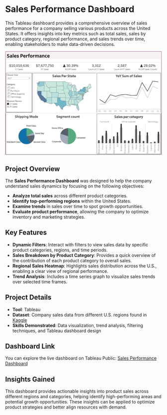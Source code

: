 # Sales Performance Dashboard

This Tableau dashboard provides a comprehensive overview of sales performance for a company selling various products across the United States. It offers insights into key metrics such as total sales, sales by product category, regional performance, and sales trends over time, enabling stakeholders to make data-driven decisions.

![Sales Performance Dashboard](Dashboard_2.png)

## Project Overview

The **Sales Performance Dashboard** was designed to help the company understand sales dynamics by focusing on the following objectives:

- **Analyze total sales** across different product categories.
- **Identify top-performing regions** within the United States.
- **Examine trends** in sales over time to spot growth opportunities.
- **Evaluate product performance**, allowing the company to optimize inventory and marketing strategies.

## Key Features

- **Dynamic Filters**: Interact with filters to view sales data by specific product categories, regions, and time periods.
- **Sales Breakdown by Product Category**: Provides a quick overview of the contribution of each product category to overall sales.
- **Regional Sales Heatmap**: Highlights sales distribution across the U.S., enabling a clear view of regional performance.
- **Trend Analysis**: Includes a time series graph to visualize sales trends over selected time frames.

## Project Details

- **Tool**: Tableau
- **Dataset**: Company sales data from different U.S. regions found in [Kaggle](https://www.kaggle.com/datasets/ahmedali209/sales-dataset)
- **Skills Demonstrated**: Data visualization, trend analysis, filtering techniques, and Tableau dashboard design

## Dashboard Link

You can explore the live dashboard on Tableau Public: [Sales Performance Dashboard](https://public.tableau.com/views/SalesPerformancedashboard_17308819287430/Dashboard2?:language=en-US&:sid=&:redirect=auth&:display_count=n&:origin=viz_share_link)

## Insights Gained

This dashboard provides actionable insights into product sales across different regions and categories, helping identify high-performing areas and potential growth opportunities. These insights can be applied to optimize product strategies and better align resources with demand.
